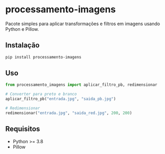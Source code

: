 # processamento-imagens

Pacote simples para aplicar transformações e filtros em imagens usando Python e Pillow.

## Instalação
```bash
pip install processamento-imagens
```

## Uso
```python
from processamento_imagens import aplicar_filtro_pb, redimensionar

# Converter para preto e branco
aplicar_filtro_pb("entrada.jpg", "saida_pb.jpg")

# Redimensionar
redimensionar("entrada.jpg", "saida_red.jpg", 200, 200)
```

## Requisitos
- Python >= 3.8
- Pillow
